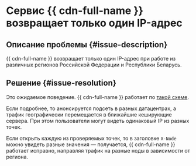 # Сервис {{ cdn-full-name }} возвращает только один IP-адрес


## Описание проблемы {#issue-description}

{{ cdn-full-name }} возвращает только один IP-адрес при работе из различных регионов Российской Федерации и Республики Беларусь.

## Решение {#issue-resolution}

Это ожидаемое поведение. {{ cdn-full-name }} работает по [такой схеме](../../../cdn/concepts/#kak-rabotaet-cdn). 

Если подробнее, то анонсируется подсеть в разных датацентрах, а трафик географически перемещается в ближайшие кеширующие сервера. При этом пользователи могут видеть одинаковый IP из разных точек.

Если открыть каждую из проверяемых точек, то в заголовке `X-Node` можно увидеть разные значения — получается, {{ cdn-full-name }} работает исправно, направляя трафик на разные ноды в зависимости от региона.